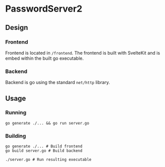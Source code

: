 # PasswordServer2

## Design
### Frontend
Frontend is located in `/frontend`. The frontend is built with SvelteKit and is embed within the built go executable.

### Backend
Backend is go using the standard `net/http` library. 

## Usage
### Running
`go generate ./... && go run server.go`

### Building
```
go generate ./... # Build frontend
go build server.go # Build backend

./server.go # Run resulting executable
```